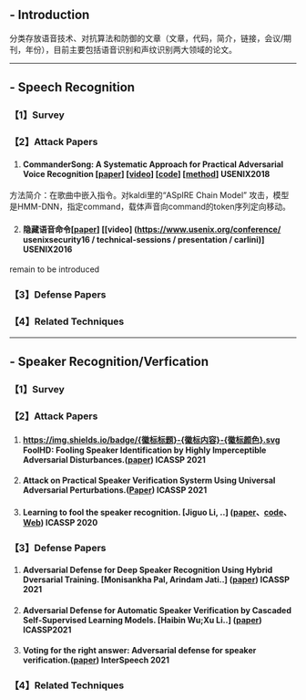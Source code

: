 ## - Introduction
分类存放语音技术、对抗算法和防御的文章（文章，代码，简介，链接，会议/期刊，年份），目前主要包括语音识别和声纹识别两大领域的论文。

---
## - Speech Recognition

### 【1】Survey
### 【2】Attack Papers
1. #### CommanderSong: A Systematic Approach for Practical Adversarial Voice Recognition [[paper](https://www.usenix.org/system/files/conference/usenixsecurity18/sec18-yuan.pdf)]  [[video](https://www.usenix.org/conference/usenixsecurity18/presentation/yuan-xuejing)] [[code]()] [[method]()] USENIX2018</br>
  方法简介：在歌曲中嵌入指令。对kaldi里的“ASpIRE Chain Model” 攻击，模型是HMM-DNN，指定command，载体声音向command的token序列定向移动。

2. #### 隐藏语音命令[[paper](https://security.cs.georgetown.edu/~tavish/hvc_usenix.pdf)] [[video] (https://www.usenix.org/conference/ usenixsecurity16 / technical-sessions / presentation / carlini)] USENIX2016 
remain to be introduced
### 【3】Defense Papers
### 【4】Related Techniques

---
## - Speaker Recognition/Verfication
### 【1】Survey
### 【2】Attack Papers
1. #### https://img.shields.io/badge/{徽标标题}-{徽标内容}-{徽标颜色}.svg FoolHD: Fooling Speaker Identification by Highly Imperceptible Adversarial Disturbances.([paper](https://arxiv.org/pdf/2011.08483v2.pdf)) ICASSP 2021
2. #### Attack on Practical Speaker Verification Systerm Using Universal Adversarial Perturbations.([Paper](https://arxiv.org/pdf/2105.09022.pdf)) ICASSP 2021
3. #### Learning to fool the speaker recognition. [Jiguo Li, ..] ([paper](https://arxiv.org/abs/2004.03434)、[code](https://github.com/smallflyingpig/learning-to-fool-the-speaker-recognition)、[Web](https://smallflyingpig.github.io/speaker-recognition-attacker/main))    ICASSP 2020 
### 【3】Defense Papers
1. #### Adversarial Defense for Deep Speaker Recognition Using Hybrid Dversarial Training. [Monisankha Pal, Arindam Jati..] ([paper](https://arxiv.org/abs/2010.16038))   ICASSP 2021
2. #### Adversarial Defense for Automatic Speaker Verification by Cascaded Self-Supervised Learning Models. [Haibin Wu;Xu Li..] ([paper](https://ieeexplore.ieee.org/document/9413737?denied=))  ICASSP2021
3. #### Voting for the right answer: Adversarial defense for speaker verification.([paper](https://arxiv.org/pdf/2106.07868.pdf))   InterSpeech 2021
### 【4】Related Techniques
